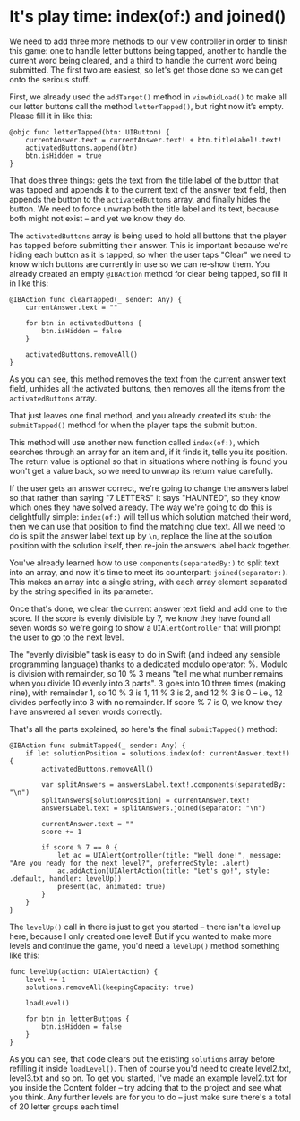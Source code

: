 # It's play time: index(of:) and joined()

We need to add three more methods to our view controller in order to finish this game: one to handle letter buttons being tapped, another to handle the current word being cleared, and a third to handle the current word being submitted. The first two are easiest, so let's get those done so we can get onto the serious stuff.

First, we already used the `addTarget()` method in `viewDidLoad()` to make all our letter buttons call the method `letterTapped()`, but right now it’s empty. Please fill it in like this:

    @objc func letterTapped(btn: UIButton) {
        currentAnswer.text = currentAnswer.text! + btn.titleLabel!.text!
        activatedButtons.append(btn)
        btn.isHidden = true
    }

That does three things: gets the text from the title label of the button that was tapped and appends it to the current text of the answer text field, then appends the button to the `activatedButtons` array, and finally hides the button. We need to force unwrap both the title label and its text, because both might not exist – and yet we know they do.

The `activatedButtons` array is being used to hold all buttons that the player has tapped before submitting their answer. This is important because we're hiding each button as it is tapped, so when the user taps "Clear" we need to know which buttons are currently in use so we can re-show them. You already created an empty `@IBAction` method for clear being tapped, so fill it in like this:

    @IBAction func clearTapped(_ sender: Any) {
        currentAnswer.text = ""

        for btn in activatedButtons {
            btn.isHidden = false
        }

        activatedButtons.removeAll()
    }

As you can see, this method removes the text from the current answer text field, unhides all the activated buttons, then removes all the items from the `activatedButtons` array.

That just leaves one final method, and you already created its stub: the `submitTapped()` method for when the player taps the submit button.

This method will use another new function called `index(of:)`, which searches through an array for an item and, if it finds it, tells you its position. The return value is optional so that in situations where nothing is found you won't get a value back, so we need to unwrap its return value carefully.

If the user gets an answer correct, we're going to change the answers label so that rather than saying "7 LETTERS" it says "HAUNTED", so they know which ones they have solved already. The way we're going to do this is delightfully simple: `index(of:)` will tell us which solution matched their word, then we can use that position to find the matching clue text. All we need to do is split the answer label text up by `\n`, replace the line at the solution position with the solution itself, then re-join the answers label back together.

You've already learned how to use `components(separatedBy:)` to split text into an array, and now it's time to meet its counterpart: `joined(separator:)`. This makes an array into a single string, with each array element separated by the string specified in its parameter.

Once that's done, we clear the current answer text field and add one to the score. If the score is evenly divisible by 7, we know they have found all seven words so we're going to show a `UIAlertController` that will prompt the user to go to the next level.

The "evenly divisible" task is easy to do in Swift (and indeed any sensible programming language) thanks to a dedicated modulo operator: %. Modulo is division with remainder, so 10 % 3 means "tell me what number remains when you divide 10 evenly into 3 parts". 3 goes into 10 three times (making nine), with remainder 1, so 10 % 3 is 1, 11 % 3 is 2, and 12 % 3 is 0 – i.e., 12 divides perfectly into 3 with no remainder. If score % 7 is 0, we know they have answered all seven words correctly.

That's all the parts explained, so here's the final `submitTapped()` method:

    @IBAction func submitTapped(_ sender: Any) {
        if let solutionPosition = solutions.index(of: currentAnswer.text!) {
            activatedButtons.removeAll()

            var splitAnswers = answersLabel.text!.components(separatedBy: "\n")
            splitAnswers[solutionPosition] = currentAnswer.text!
            answersLabel.text = splitAnswers.joined(separator: "\n")

            currentAnswer.text = ""
            score += 1

            if score % 7 == 0 {
                let ac = UIAlertController(title: "Well done!", message: "Are you ready for the next level?", preferredStyle: .alert)
                ac.addAction(UIAlertAction(title: "Let's go!", style: .default, handler: levelUp))
                present(ac, animated: true)
            }
        }
    }

The `levelUp()` call in there is just to get you started – there isn't a level up here, because I only created one level! But if you wanted to make more levels and continue the game, you'd need a `levelUp()` method something like this:

    func levelUp(action: UIAlertAction) {
        level += 1
        solutions.removeAll(keepingCapacity: true)

        loadLevel()

        for btn in letterButtons {
            btn.isHidden = false
        }
    }

As you can see, that code clears out the existing `solutions` array before refilling it inside `loadLevel()`. Then of course you'd need to create level2.txt, level3.txt and so on. To get you started, I've made an example level2.txt for you inside the Content folder – try adding that to the project and see what you think. Any further levels are for you to do – just make sure there's a total of 20 letter groups each time!
